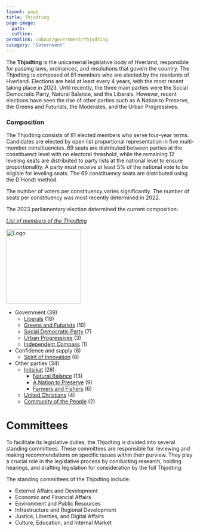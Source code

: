 ```yaml
---
layout: page
title: Thjodting
page-image: 
  path:  
  cutline: 
permalink: /about/government/thjodting
category: "Government"
---
```


The **Thjodting** is the unicamerial legislative body of Hverland, responsible for passing laws, ordinances, and resolutions that govern the country. The Thjodting is composed of 81 members who are elected by the residents of Hverland. Elections are held at least every 4 years, with the most recent taking place in 2023. Until recently, the three main parties were the Social Democratic Party, Natural Balance, and the Liberals. However, recent elections have seen the rise of other parties such as A Nation to Preserve, the Greens and Futurists, the Moderates, and the Urban Progressives.

### Composition


The Thjodting consists of 81 elected members who serve four-year terms. Candidates are elected by open list proportional representation in five multi-member constituencies. 69 seats are distributed between parties at the constituenct level with no electoral threshold, while the remaining 12 leveling seats are distributed to party lists at the national level to ensure proportionality. A party must receive at least 5% of the national vote to be eligible for leveling seats. The 69 constituency seats are distributed using the D'Hondt method.

The number of voters per constituency varies significantly. The number of seats per constituency was most recently determined in 2022. 

The 2023 parliamentary election determined the current composition:

*[List of members of the Thjodting](https://petergrund.shinyapps.io/thjodting/)*


<div style="text-align: left;">
  <img src="{{ site.baseurl }}/assets/img/2024-12-13-23-34-48-260785-04da1c299535ccbf3237413da66ea0e48a998563cd585f77f48b0b21e336372a.svg" alt="Logo" style="height: 200px;">
</div>


* Government (39)
    * <span class="party-stripe party-as"></span> [Liberals](/HUN/about/party/as) (18)
    * <span class="party-stripe party-ks"></span> [Greens and Futurists](/HUN/about/party/ks) (10)
    * <span class="party-stripe party-ids"></span> [Social Democratic Party](/HUN/about/party/ids) (7)
    * <span class="party-stripe party-is"></span> [Urban Progressives](/HUN/about/party/is) (3)
  * <span class="party-stripe party-nq"></span> [Independent Compass](/HUN/about/party/nq) (1)
* Confidence and supply (8)
    * <span class="party-stripe party-pa"></span> [Spirit of Innovation](/HUN/about/party/pa) (8)
* Other parties (34)
  * [Initsikat](/HUN/about/party/initsikat) (28)
    * <span class="party-stripe party-pn"></span> [Natural Balance](/HUN/about/party/pn) (13)
    * <span class="party-stripe party-pi"></span> [A Nation to Preserve](/HUN/about/party/pi) (9)
    * <span class="party-stripe party-na"></span> [Farmers and Fishers](/HUN/about/party/na) (6)
  * <span class="party-stripe party-ak"></span> [United Christians](/HUN/about/party/ak) (4)
  * <span class="party-stripe party-ik"></span> [Community of the People](/HUN/about/party/ik) (2)

# Committees
To facilitate its legislative duties, the Thjodting is divided into several standing committees. These committees are responsible for reviewing and making recommendations on specific issues within their purview. They play a crucial role in the legislative process by conducting research, holding hearings, and drafting legislation for consideration by the full Thjodting.

The standing committees of the Thjodting include:
* External Affairs and Development
* Economic and Financial Affairs
*  Environment and Public Resources
* Infrastructure and Regional Development
* Justice, Liberties, and Digital Affairs
* Culture, Education, and Internal Market

